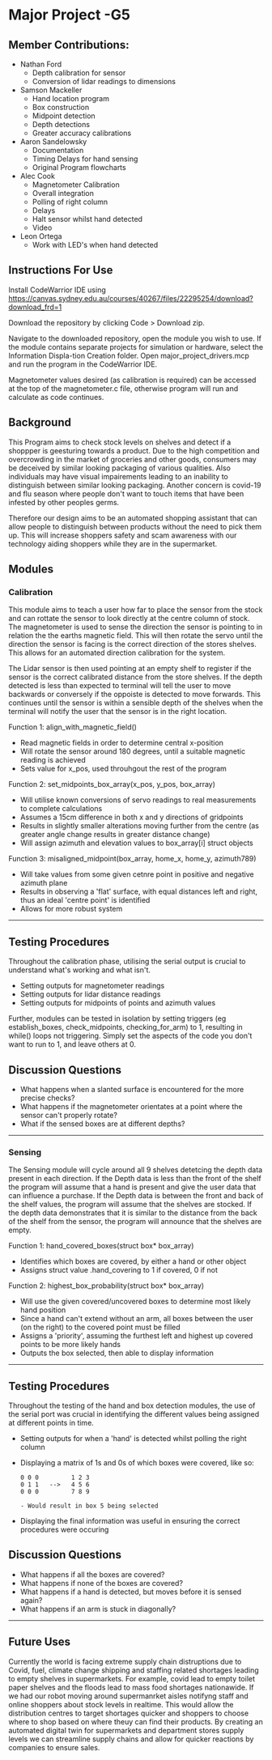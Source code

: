 # Major Project -G5
## Member Contributions:
- Nathan Ford
  - Depth calibration for sensor
  - Conversion of lidar readings to dimensions
- Samson Mackeller
  - Hand location program
  - Box construction
  - Midpoint detection
  - Depth detections
  - Greater accuracy calibrations
- Aaron Sandelowsky
  - Documentation
  - Timing Delays for hand sensing
  - Original Program flowcharts
- Alec Cook
  - Magnetometer Calibration
  -  Overall integration
  -  Polling of right column
  -  Delays
  -  Halt sensor whilst hand detected
  -  Video
- Leon Ortega
  - Work with LED's when hand detected 
## Instructions For Use
Install CodeWarrior IDE using https://canvas.sydney.edu.au/courses/40267/files/22295254/download?download_frd=1

Download the repository by clicking Code > Download zip.

Navigate to the downloaded repository, open the module you wish to use. If the module contains separate projects for simulation or hardware, select the Information Displa-tion Creation folder. Open major_project_drivers.mcp and run the program in the CodeWarrior IDE.

Magnetometer values desired (as calibration is required) can be accessed at the top of the magnetometer.c file, otherwise program will run and calculate as code continues.

## Background
This Program aims to check stock levels on shelves and detect if a shoppper is geesturing towards a product. Due to the high competition and overcrowding in the market of groceries and other goods, consumers may be deceived by similar looking packaging of various qualities. Also individuals may have visual impairements leading to an inability to distinguish between similar looking packaging. Another concern is covid-19 and flu season where people don't want to touch items that have been infested by other peoples germs. 

Therefore our design aims to be an automated shopping assistant that can allow people to distinguish between products without the need to pick them up. This will increase shoppers safety and scam awareness with our technology aiding shoppers while they are in the supermarket. 
## Modules
### Calibration
This module aims to teach a user how far to place the sensor from the stock and can rottate the sensor to look directly at the centre column of stock. The magnetometer is used to sense the direction the sensor is pointing to in relation the the earths magnetic field. This will then rotate the servo until the direction the sensor is facing is the correct direction of the stores shelves. This allows for an automated direction calibration for the system.

The Lidar sensor is then used pointing at an empty shelf to register if the sensor is the correct calibrated distance from the store shelves. If the depth detected is less than expected to terminal will tell the user to move backwards or conversely if the oppoiste is detected to move forwards. This continues until the sensor is within a sensible depth of the shelves when the terminal will notify the user that the sensor is in the right location.

Function 1: align_with_magnetic_field()
- Read magnetic fields in order to determine central x-position
- Will rotate the sensor around 180 degrees, until a suitable magnetic reading is achieved
- Sets value for x_pos, used throuhgout the rest of the program

Function 2: set_midpoints_box_array(x_pos, y_pos, box_array)
- Will utilise known conversions of servo readings to real measurements to complete calculations
- Assumes a 15cm difference in both x and y directions of gridpoints
- Results in slightly smaller alterations moving further from the centre (as greater angle change results in greater distance change)
- Will assign azimuth and elevation values to box_array[i] struct objects

Function 3: misaligned_midpoint(box_array, home_x, home_y, azimuth789)
- Will take values from some given cetnre point in positive and negative azimuth plane
- Results in observing a 'flat' surface, with equal distances left and right, thus an ideal 'centre point' is identified
- Allows for more robust system

-------------------------------------------------------------------------------------------------------------------------------

## Testing Procedures

Throughout the calibration phase, utilising the serial output is crucial to understand what's working and what isn't.
- Setting outputs for magnetometer readings
- Setting outputs for lidar distance readings
- Setting outputs for midpoints of points and azimuth values

Further, modules can be tested in isolation by setting triggers (eg establish_boxes, check_midpoints, checking_for_arm) to 1, resulting in while() loops not triggering. Simply set the aspects of the code you don't want to run to 1, and leave others at 0.

## Discussion Questions

- What happens when a slanted surface is encountered for the more precise checks?
- What happens if the magnetometer orientates at a point where the sensor can't properly rotate?
- What if the sensed boxes are at different depths?

------------------------------------------------------------------------------------------------------------------------------

### Sensing
The Sensing module will cycle around all 9 shelves detetcing the depth data present in each direction. If the Depth data is less than the front of the shelf the program will assume that a hand is present and give the user data that can influence a purchase. If the Depth data is between the front and back of the shelf values, the program will assume that the shelves are stocked. If the depth data demonstrates that it is similar to the distance from the back of the shelf from the sensor, the program will announce that the shelves are empty.

Function 1: hand_covered_boxes(struct box* box_array)
- Identifies which boxes are covered, by either a hand or other object
- Assigns struct value .hand_covering to 1 if covered, 0 if not

Function 2: highest_box_probability(struct box* box_array)
- Will use the given covered/uncovered boxes to determine most likely hand position
- Since a hand can't extend without an arm, all boxes between the user (on the right) to the covered point must be filled
- Assigns a 'priority', assuming the furthest left and highest up covered points to be more likely hands
- Outputs the box selected, then able to display information

------------------------------------------------------------------------------------------------------------------------------

## Testing Procedures

Throughout the testing of the hand and box detection modules, the use of the serial port was crucial in identifying the different values being assigned at different points in time.
- Setting outputs for when a 'hand' is detected whilst polling the right column
- Displaying a matrix of 1s and 0s of which boxes were covered, like so:

      0 0 0         1 2 3
      0 1 1   -->   4 5 6
      0 0 0         7 8 9
      
      - Would result in box 5 being selected
 
- Displaying the final information was useful in ensuring the correct procedures were occuring

## Discussion Questions

- What happens if all the boxes are covered?
- What happens if none of the boxes are covered?
- What happens if a hand is detected, but moves before it is sensed again?
- What happens if an arm is stuck in diagonally?

------------------------------------------------------------------------------------------------------------------------------

## Future Uses
Currently the world is facing extreme supply chain distruptions due to Covid, fuel, climate change shipping and staffing related shortages leading to empty shelves in supermarkets. For example, covid lead to empty toilet paper shelves and the floods lead to mass food shortages nationawide. If we had our robot moving around supermanrket aisles notifyng staff and online shoppers about stock levels in realtime. This would allow the distribution centres to target shortages quicker and shoppers to choose where to shop based on where theuy can find their products. By creating an automated digital twin for supermarkets and department stores supply levels we can streamline supply chains and allow for quicker reactions by companies to ensure sales.

